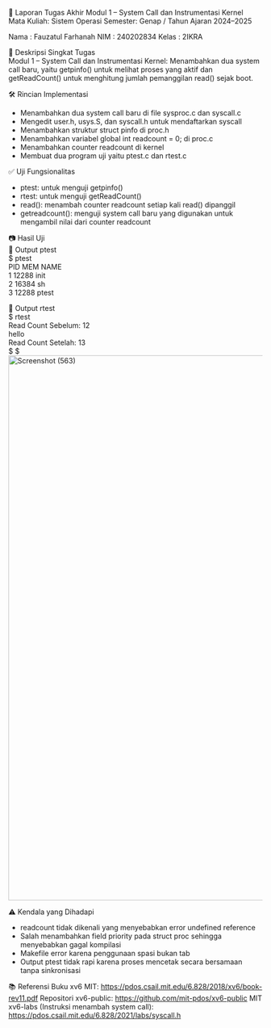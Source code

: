 📝 Laporan Tugas Akhir Modul 1 – System Call dan Instrumentasi Kernel  
Mata Kuliah: Sistem Operasi Semester: Genap / Tahun Ajaran 2024–2025

Nama  : Fauzatul Farhanah
NIM   : 240202834
Kelas : 2IKRA

📌 Deskripsi Singkat Tugas  
Modul 1 – System Call dan Instrumentasi Kernel: Menambahkan dua system call baru, yaitu getpinfo() untuk melihat proses yang aktif dan getReadCount() untuk menghitung jumlah pemanggilan read() sejak boot.

🛠️ Rincian Implementasi
- Menambahkan dua system call baru di file sysproc.c dan syscall.c
- Mengedit user.h, usys.S, dan syscall.h untuk mendaftarkan syscall
- Menambahkan struktur struct pinfo di proc.h
- Menambahkan variabel global int readcount = 0; di proc.c
- Menambahkan counter readcount di kernel
- Membuat dua program uji yaitu ptest.c dan rtest.c

✅ Uji Fungsionalitas
- ptest: untuk menguji getpinfo()
- rtest: untuk menguji getReadCount()
- read(): menambah counter readcount setiap kali read() dipanggil
- getreadcount(): menguji system call baru yang digunakan untuk mengambil nilai dari counter readcount
  
📷 Hasil Uji  
📍 Output ptest  
$ ptest  
PID     MEM     NAME  
1       12288   init  
2       16384   sh  
3       12288   ptest

📍 Output rtest  
$ rtest  
Read Count Sebelum: 12  
hello  
Read Count Setelah: 13  
$ $   
<img width="1920" height="1080" alt="Screenshot (563)" src="https://github.com/user-attachments/assets/3d4bdfa9-c3dd-4bd4-9360-db44b56fe338" />

⚠️ Kendala yang Dihadapi
- readcount tidak dikenali yang menyebabkan error undefined reference
- Salah menambahkan field priority pada struct proc sehingga menyebabkan gagal kompilasi
- Makefile error karena penggunaan spasi bukan tab
- Output ptest tidak rapi karena proses mencetak secara bersamaan tanpa sinkronisasi

📚 Referensi
Buku xv6 MIT: https://pdos.csail.mit.edu/6.828/2018/xv6/book-rev11.pdf
Repositori xv6-public: https://github.com/mit-pdos/xv6-public
MIT xv6-labs (Instruksi menambah system call): https://pdos.csail.mit.edu/6.828/2021/labs/syscall.h





